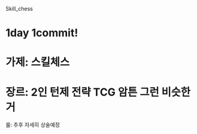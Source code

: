 Skill_chess

1day 1commit!
=============
가제: 스킬체스
=============
장르: 2인 턴제 전략 TCG 암튼 그런 비슷한거
=============
룰: 추후 자세히 상술예정

